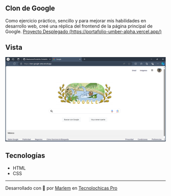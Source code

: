 ## Clon de Google
Como ejercicio práctico, sencillo y para mejorar mis habilidades en desarrollo web, creé una réplica del frontend de la página principal de Google.
[Proyecto Desplegado (https://portafolio-umber-alpha.vercel.app/)](https://clon-google-zeta.vercel.app/)

## Vista
![clon](assents/Google.png)

## Tecnologías
* HTML
* CSS

---
Desarrollado con 🩷 por [Marlem](https://clon-google-zeta.vercel.app/) en [Tecnolochicas Pro](https://tecnolochicas.mx/)
